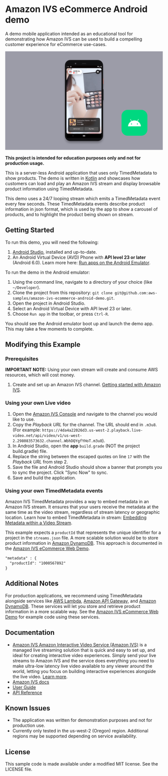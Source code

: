 # Amazon IVS eCommerce Android demo

A demo mobile application intended as an educational tool for demonstrating how Amazon IVS can be used to build a compelling customer experience for eCommerce use-cases.

<img src="app-screenshot.png" alt="Amazon IVS eCommerce Android demo screenshots" />

**This project is intended for education purposes only and not for production usage.**

This is a server-less Android application that uses only TimedMetadata to show products. The demo is written in [Kotlin](https://developer.android.com/kotlin) and showcases how customers can load and play an Amazon IVS stream and display browsable product information using TimedMetadata.

This demo uses a 24/7 looping stream which emits a TimedMetadata event every few seconds. These TimedMetadata events describe product information in json format, which is used by the app to show a carousel of products, and to highlight the product being shown on stream.

## Getting Started

To run this demo, you will need the following:<br>

1. [Android Studio](https://developer.android.com/studio), installed and up-to-date.
2. An Android Virtual Device (AVD) Phone with **API level 23 or later** (Android 6.0). Learn more here: [Run apps on the Android Emulator](https://developer.android.com/studio/run/emulator).

To run the demo in the Android emulator:

1. Using the command line, navigate to a directory of your choice (like `~/Developer`).
2. Clone the project from this repository: `git clone git@github.com:aws-samples/amazon-ivs-ecommerce-android-demo.git`.
3. Open the project in Android Studio.
4. Select an Android Virtual Device with API level 23 or later.
5. Choose `Run app` in the toolbar, or press `Ctrl-R`.

You should see the Android emulator boot up and launch the demo app. This may take a few moments to complete.

## Modifying this Example

### Prerequisites

**IMPORTANT NOTE:** Using your own stream will create and consume AWS resources, which will cost money.

1. Create and set up an Amazon IVS channel. [Getting started with Amazon IVS](https://docs.aws.amazon.com/ivs/latest/userguide/GSIVS.html).

### Using your own Live video

1. Open the [Amazon IVS Console](https://console.aws.amazon.com/ivs) and navigate to the channel you would like to use.
2. Copy the _Playback URL_ for the channel. The URL should end in `.m3u8`. (For example: `https://4da4a22026d3.us-west-2.playback.live-video.net/api/video/v1/us-west-2.298083573632.channel.WbhDQYgfYHoT.m3u8`).
3. In Android Studio, open the **app** `build.grade` (NOT the project build.gradle) file.
4. Replace the string between the escaped quotes on line `17` with the _Playback URL_ from step 2.
5. Save the file and Android Studio should show a banner that prompts you to sync the project. Click "Sync Now" to sync.
6. Save and build the application.

### Using your own TimedMetadata events

Amazon IVS TimedMetadata provides a way to embed metadata in an Amazon IVS stream. It ensures that your users receive the metadata at the same time as the video stream, regardless of stream latency or geographic location. Learn how to embed TimedMetadata in stream: [Embedding Metadata within a Video Stream](https://docs.aws.amazon.com/ivs/latest/userguide/SEM.html).

This example expects a `productId` that represents the unique identifier for a project in the `streams.json` file. A more scalable solution would be to store product information in [Amazon DynamoDB](https://aws.amazon.com/dynamodb/). This approach is documented in the [Amazon IVS eCommerce Web Demo](https://github.com/aws-samples/amazon-ivs-ecommerce-web-demo).

```
"metadata" : {
  "productId": "1000567892"
}
```

## Additional Notes

For production applications, we recommend using TimedMetadata alongside services like [AWS Lambda](https://aws.amazon.com/lambda/), [Amazon API Gateway](https://aws.amazon.com/api-gateway/), and [Amazon DynamoDB](https://aws.amazon.com/dynamodb/). These services will let you store and retrieve product information in a more scalable way. See the [Amazon IVS eCommerce Web Demo](https://github.com/aws-samples/amazon-ivs-ecommerce-web-demo) for example code using these services.

## Documentation

- [Amazon IVS Amazon Interactive Video Service (Amazon IVS)](https://aws.amazon.com/ivs/) is a managed live streaming solution that is quick and easy to set up, and ideal for creating interactive video experiences. Simply send your live streams to Amazon IVS and the service does everything you need to make ultra-low latency live video available to any viewer around the world, letting you focus on building interactive experiences alongside the live video. [Learn more](https://aws.amazon.com/ivs/).
- [Amazon IVS docs](https://docs.aws.amazon.com/ivs/)
- [User Guide](https://docs.aws.amazon.com/ivs/latest/userguide/)
- [API Reference](https://docs.aws.amazon.com/ivs/latest/APIReference/)

## Known Issues

- The application was written for demonstration purposes and not for production use.
- Currently only tested in the us-west-2 (Oregon) region. Additional regions may be supported depending on service availability.

## License

This sample code is made available under a modified MIT license. See the LICENSE file.
